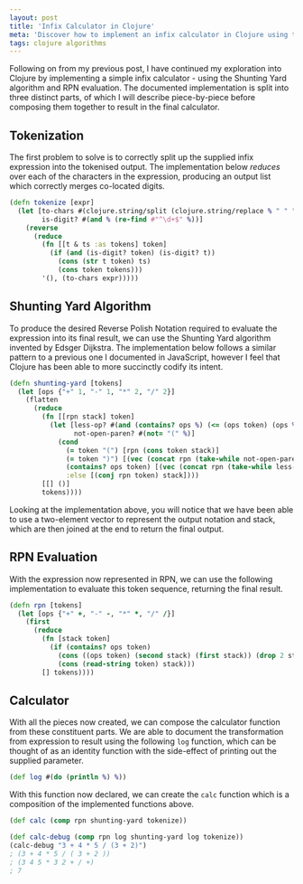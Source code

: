 ```yaml
---
layout: post
title: 'Infix Calculator in Clojure'
meta: 'Discover how to implement an infix calculator in Clojure using the Shunting Yard algorithm and Reverse Polish Notation evaluation to process expressions efficiently.'
tags: clojure algorithms
---
```


Following on from my previous post, I have continued my exploration into Clojure by implementing a simple infix calculator - using the Shunting Yard algorithm and RPN evaluation.
The documented implementation is split into three distinct parts, of which I will describe piece-by-piece before composing them together to result in the final calculator.

<!--more-->

## Tokenization

The first problem to solve is to correctly split up the supplied infix expression into the tokenised output.
The implementation below _reduces_ over each of the characters in the expression, producing an output list which correctly merges co-located digits.

```clojure
(defn tokenize [expr]
  (let [to-chars #(clojure.string/split (clojure.string/replace % " " "") #"")
        is-digit? #(and % (re-find #"^\d+$" %))]
    (reverse
      (reduce
        (fn [[t & ts :as tokens] token]
          (if (and (is-digit? token) (is-digit? t))
            (cons (str t token) ts)
            (cons token tokens)))
        '(), (to-chars expr)))))
```

## Shunting Yard Algorithm

To produce the desired Reverse Polish Notation required to evaluate the expression into its final result, we can use the Shunting Yard algorithm invented by Edsger Dijkstra.
The implementation below follows a similar pattern to a previous one I documented in JavaScript, however I feel that Clojure has been able to more succinctly codify its intent.

```clojure
(defn shunting-yard [tokens]
  (let [ops {"+" 1, "-" 1, "*" 2, "/" 2}]
    (flatten
      (reduce
        (fn [[rpn stack] token]
          (let [less-op? #(and (contains? ops %) (<= (ops token) (ops %)))
                not-open-paren? #(not= "(" %)]
            (cond
              (= token "(") [rpn (cons token stack)]
              (= token ")") [(vec (concat rpn (take-while not-open-paren? stack))) (rest (drop-while not-open-paren? stack))]
              (contains? ops token) [(vec (concat rpn (take-while less-op? stack))) (cons token (drop-while less-op? stack))]
              :else [(conj rpn token) stack])))
        [[] ()]
        tokens))))
```

Looking at the implementation above, you will notice that we have been able to use a two-element vector to represent the output notation and stack, which are then joined at the end to return the final output.

## RPN Evaluation

With the expression now represented in RPN, we can use the following implementation to evaluate this token sequence, returning the final result.

```clojure
(defn rpn [tokens]
  (let [ops {"+" +, "-" -, "*" *, "/" /}]
    (first
      (reduce
        (fn [stack token]
          (if (contains? ops token)
            (cons ((ops token) (second stack) (first stack)) (drop 2 stack))
            (cons (read-string token) stack)))
        [] tokens))))
```

## Calculator

With all the pieces now created, we can compose the calculator function from these constituent parts.
We are able to document the transformation from expression to result using the following `log` function, which can be thought of as an identity function with the side-effect of printing out the supplied parameter.

```clojure
(def log #(do (println %) %))
```

With this function now declared, we can create the `calc` function which is a composition of the implemented functions above.

```clojure
(def calc (comp rpn shunting-yard tokenize))
```

```clojure
(def calc-debug (comp rpn log shunting-yard log tokenize))
(calc-debug "3 + 4 * 5 / (3 + 2)")
; (3 + 4 * 5 / ( 3 + 2 ))
; (3 4 5 * 3 2 + / +)
; 7
```
